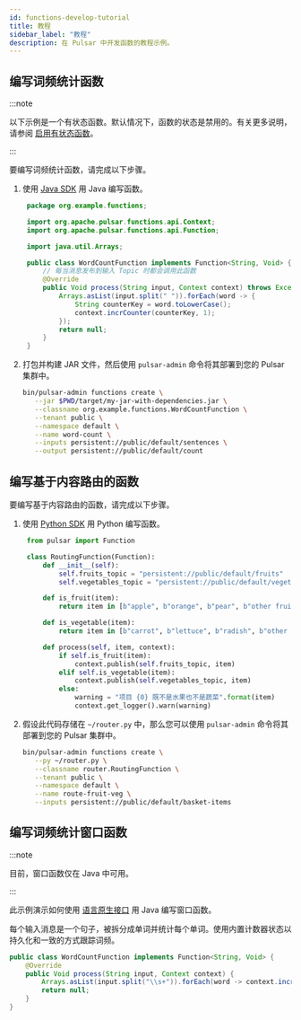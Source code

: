 ```yaml
---
id: functions-develop-tutorial
title: 教程
sidebar_label: "教程"
description: 在 Pulsar 中开发函数的教程示例。
---
```


## 编写词频统计函数

:::note

以下示例是一个有状态函数。默认情况下，函数的状态是禁用的。有关更多说明，请参阅 [启用有状态函数](functions-worker-stateful.md)。

:::

要编写词频统计函数，请完成以下步骤。

1. 使用 [Java SDK](functions-develop-api.md) 用 Java 编写函数。

   ```java
    package org.example.functions;

    import org.apache.pulsar.functions.api.Context;
    import org.apache.pulsar.functions.api.Function;

    import java.util.Arrays;

    public class WordCountFunction implements Function<String, Void> {
        // 每当消息发布到输入 Topic 时都会调用此函数
        @Override
        public Void process(String input, Context context) throws Exception {
            Arrays.asList(input.split(" ")).forEach(word -> {
                String counterKey = word.toLowerCase();
                context.incrCounter(counterKey, 1);
            });
            return null;
        }
    }
   ```

2. 打包并构建 JAR 文件，然后使用 `pulsar-admin` 命令将其部署到您的 Pulsar 集群中。

   ```bash
   bin/pulsar-admin functions create \
      --jar $PWD/target/my-jar-with-dependencies.jar \
      --classname org.example.functions.WordCountFunction \
      --tenant public \
      --namespace default \
      --name word-count \
      --inputs persistent://public/default/sentences \
      --output persistent://public/default/count
   ```

## 编写基于内容路由的函数

要编写基于内容路由的函数，请完成以下步骤。

1. 使用 [Python SDK](functions-develop-api.md) 用 Python 编写函数。

   ```python
    from pulsar import Function

    class RoutingFunction(Function):
        def __init__(self):
            self.fruits_topic = "persistent://public/default/fruits"
            self.vegetables_topic = "persistent://public/default/vegetables"

        def is_fruit(item):
            return item in [b"apple", b"orange", b"pear", b"other fruits..."]

        def is_vegetable(item):
            return item in [b"carrot", b"lettuce", b"radish", b"other vegetables..."]

        def process(self, item, context):
            if self.is_fruit(item):
                context.publish(self.fruits_topic, item)
            elif self.is_vegetable(item):
                context.publish(self.vegetables_topic, item)
            else:
                warning = "项目 {0} 既不是水果也不是蔬菜".format(item)
                context.get_logger().warn(warning)
   ```

2. 假设此代码存储在 `~/router.py` 中，那么您可以使用 `pulsar-admin` 命令将其部署到您的 Pulsar 集群中。

   ```bash
   bin/pulsar-admin functions create \
      --py ~/router.py \
      --classname router.RoutingFunction \
      --tenant public \
      --namespace default \
      --name route-fruit-veg \
      --inputs persistent://public/default/basket-items
   ```

## 编写词频统计窗口函数

:::note

目前，窗口函数仅在 Java 中可用。

:::

此示例演示如何使用 [语言原生接口](functions-develop-api.md) 用 Java 编写窗口函数。

每个输入消息是一个句子，被拆分成单词并统计每个单词。使用内置计数器状态以持久化和一致的方式跟踪词频。

```java
public class WordCountFunction implements Function<String, Void> {
    @Override
    public Void process(String input, Context context) {
        Arrays.asList(input.split("\\s+")).forEach(word -> context.incrCounter(word, 1));
        return null;
    }
}
```